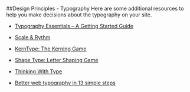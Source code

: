 

##Design Principles - Typography
Here are some additional resources to help you make decisions about the typography on your site.

+ [Typography Essentials – A Getting Started Guide](http://freelancefolder.com/typography-essentials-a-getting-started-guide/)

+ [Scale & Rythm](http://lamb.cc/typograph/)

+ [KernType: The Kerning Game](http://type.method.ac/)

+ [Shape Type: Letter Shaping Game](http://shape.method.ac/)

+ [Thinking With Type](http://www.thinkingwithtype.com/)

+ [Better web typography in 13 simple steps](http://www.creativebloq.com/typography/better-web-typography-few-simple-steps-5132803)
